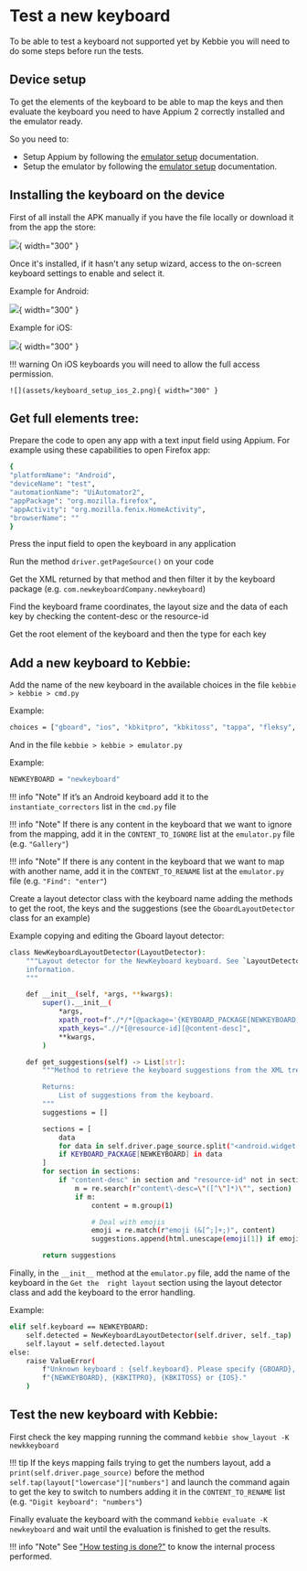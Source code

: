 # Test a new keyboard

To be able to test a keyboard not supported yet by Kebbie you will need to do some steps before run the tests.


## Device setup
To get the elements of the keyboard to be able to map the keys and then evaluate the keyboard you need 
to have Appium 2 correctly installed and the emulator ready. 

So you need to:

* Setup Appium by following the [emulator setup](emu_setup.md) documentation.
* Setup the emulator by following the [emulator setup](emu_setup.md) documentation.


## Installing the keyboard on the device
First of all install the APK manually if you have the file locally or download it from the app the store:

![](assets/swiftkey_setup_1.png){ width="300" }

Once it's installed, if it hasn't any setup wizard, access to the on-screen keyboard settings to enable and select it.

Example for Android:

![](assets/keyboard_setup_android.png){ width="300" }

Example for iOS:

![](assets/keyboard_setup_ios_1.png){ width="300" }

!!! warning
    On iOS keyboards you will need to allow the full access permission.

    ![](assets/keyboard_setup_ios_2.png){ width="300" }


## Get full elements tree:

Prepare the code to open any app with a text input field using Appium. For example using these capabilities to open Firefox app:
```bash
{
"platformName": "Android",
"deviceName": "test",
"automationName": "UiAutomator2",
"appPackage": "org.mozilla.firefox",
"appActivity": "org.mozilla.fenix.HomeActivity",
"browserName": ""
}
```

Press the input field to open the keyboard in any application

Run the method `driver.getPageSource()` on your code

Get the XML returned by that method and then filter it by the keyboard package (e.g. `com.newkeyboardCompany.newkeyboard`)

Find the keyboard frame coordinates, the layout size and the data of each key by checking the content-desc or the resource-id

Get the root element of the keyboard and then the type for each key


## Add a new keyboard to Kebbie:
Add the name of the new keyboard in the available choices in the file `kebbie > kebbie > cmd.py`

Example:

```bash
choices = ["gboard", "ios", "kbkitpro", "kbkitoss", "tappa", "fleksy", "newKeyboard"]
```

And in the file `kebbie > kebbie > emulator.py`

Example:

```bash
NEWKEYBOARD = "newkeyboard"
```

!!! info "Note"
    If it’s an Android keyboard add it to the `instantiate_correctors` list in the `cmd.py` file

!!! info "Note"
    If there is any content in the keyboard that we want to ignore from the mapping, add it in the `CONTENT_TO_IGNORE` list at the `emulator.py` file (e.g. `"Gallery"`)

!!! info "Note"
    If there is any content in the keyboard that we want to map with another name, add it in the `CONTENT_TO_RENAME` list at the `emulator.py` file (e.g. `"Find": "enter"`)

Create a layout detector class with the keyboard name adding the methods to get the root, the keys and the suggestions (see the `GboardLayoutDetector` class for an example)

Example copying and editing the Gboard layout detector:

```bash
class NewKeyboardLayoutDetector(LayoutDetector):
    """Layout detector for the NewKeyboard keyboard. See `LayoutDetector` for more
    information.
    """

    def __init__(self, *args, **kwargs):
        super().__init__(
            *args,
            xpath_root=f"./*/*[@package='{KEYBOARD_PACKAGE[NEWKEYBOARD]}']",
            xpath_keys=".//*[@resource-id][@content-desc]",
            **kwargs,
        )

    def get_suggestions(self) -> List[str]:
        """Method to retrieve the keyboard suggestions from the XML tree.

        Returns:
            List of suggestions from the keyboard.
        """
        suggestions = []

        sections = [
            data
            for data in self.driver.page_source.split("<android.widget.FrameLayout")
            if KEYBOARD_PACKAGE[NEWKEYBOARD] in data
        ]
        for section in sections:
            if "content-desc" in section and "resource-id" not in section and 'long-clickable="true"' in section:
                m = re.search(r"content\-desc=\"([^\"]*)\"", section)
                if m:
                    content = m.group(1)

                    # Deal with emojis
                    emoji = re.match(r"emoji (&[^;]+;)", content)
                    suggestions.append(html.unescape(emoji[1]) if emoji else content)

        return suggestions
```

Finally, in the `__init__` method at the `emulator.py` file, add the name of the keyboard in the `Get the 
right layout` section using the layout detector class and add the keyboard to the error handling.

Example:

```bash
elif self.keyboard == NEWKEYBOARD:
    self.detected = NewKeyboardLayoutDetector(self.driver, self._tap)
    self.layout = self.detected.layout
else:
    raise ValueError(
        f"Unknown keyboard : {self.keyboard}. Please specify {GBOARD}, {TAPPA}, {FLEKSY}, "
        f"{NEWKEYBOARD}, {KBKITPRO}, {KBKITOSS} or {IOS}."
    )
```


## Test the new keyboard with Kebbie:
First check the key mapping running the command `kebbie show_layout -K newkkeyboard`

!!! tip
    If the keys mapping fails trying to get the numbers layout, add a `print(self.driver.page_source)` before the method `self.tap(layout["lowercase"]["numbers"]` and launch the command again to get the key to switch to numbers adding it in the `CONTENT_TO_RENAME` list (e.g. `"Digit keyboard": "numbers"`)

Finally evaluate the keyboard with the command `kebbie evaluate -K newkeyboard` and wait until the evaluation 
is finished to get the results.

!!! info "Note"
    See ["How testing is done?"](how_testing_is_done.md) to know the internal process performed.
